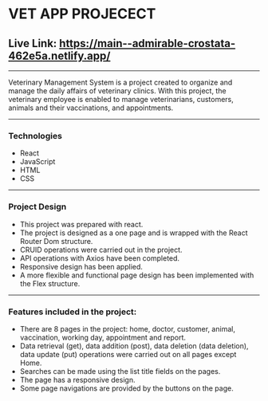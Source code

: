 # VET APP PROJECECT
## Live Link: https://main--admirable-crostata-462e5a.netlify.app/
---
Veterinary Management System is a project created to organize and manage the daily affairs of veterinary clinics. With this project, the veterinary employee is enabled to manage veterinarians, customers, animals and their vaccinations, and appointments.

---
### Technologies
- React
- JavaScript
- HTML
- CSS
---
### Project Design
- This project was prepared with react.
- The project is designed as a one page and is wrapped with the React Router Dom structure.
- CRUID operations were carried out in the project.
- API operations with Axios have been completed.
- Responsive design has been applied.
- A more flexible and functional page design has been implemented with the Flex structure.
---
### Features included in the project:
- There are 8 pages in the project: home, doctor, customer, animal, vaccination, working day, appointment and report.
- Data retrieval (get), data addition (post), data deletion (data deletion), data update (put) operations were carried out on all pages except Home.
- Searches can be made using the list title fields on the pages.
- The page has a responsive design.
- Some page navigations are provided by the buttons on the page.
